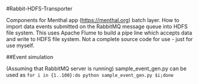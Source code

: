 #Rabbit-HDFS-Transporter

Components for Menthal app (https://menthal.org) batch layer. How to import data events submitted on the RabbitMQ message queue into HDFS file system. This uses Apache Flume to build a pipe line which accepts data and write to HDFS file system. Not a complete source code for use - just for use myself.

##Event simulation

(Assuming that RabbitMQ server is running)
sample_event_gen.py can be used as
  `for i in {1..100}:do python sample_event_gen.py $i;done`
  
